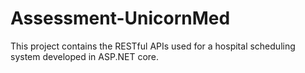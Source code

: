# Assessment-UnicornMed

This project contains the RESTful APIs used for a hospital scheduling system developed in ASP.NET core.
